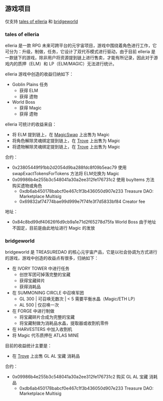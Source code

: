## 游戏项目

仅支持 [tales of elleria](https://app.talesofelleria.com/world) 和 [bridgeworld](https://bridgeworld.treasure.lol/)

### tales of elleria

elleria 是一款 RPG 未来可跨平台的元宇宙项目，游戏中围绕着角色进行工作，它可分为：升级，制做，任务，它设计了双代币模式进行驱动，由于目前 elleria 是一款链下的游戏，除非用户将资源提到链上进行售卖，才能有所记录，因此对于游戏内的质押（ELM）和 LP（ELM/MAGIC）无法进行统计。

elleria 游戏中创造的收益归纳如下：

- Goblin Plains 任务
  - 获得 ELM
  - 获得 遗物
- World Boss
  - 获得 Magic
  - 获得 遗物

elleria 可统计的收益来自：

- 将 ELM 提到链上，在 [MagicSwap](https://magicswap.lol/) 上出售为 Magic
- 将角色解除灵魂绑定提到链上，在 [Trove](https://trove.treasure.lol/) 上出售为 Magic
- 将遗物解除灵魂绑定提到链上，在 [Trove](https://trove.treasure.lol/) 上出售为 Magic

合约：

- 0x23805449f91bb2d2054d9ba288fdc8f09b5eac79 使用 swapExactTokensForTokens 方法将 ELM兑换为 Magic
- 0x09986b4e255b3c548041a30a2ee312fe176731c2 使用 buyItems 方法购买遗物或角色
  - 0xdb6ab450178babcf0e467c1f3b436050d907e233 Treasure DAO: Marketplace Multisig
  - 0x69832af74774bae99d999e7f74fe3f7d5833bf84 Creator fee

地址：

- 0x84c8bd99df40626f6d9cb9a1e71d2f65278d75fa World Boss 由于地址不固定，目前是由此地址进行 Magic 的发放

### bridgeworld

bridgeworld 是 TREASUREDAO 的核心元宇宙产品，它是以社会协调为方式进行的游戏，游戏中创造的收益点有很多，归纳如下：

- 在 IVORY TOWER 中进行任务
  - 创世军团可掉落完整的宝藏
  - 获得宝藏碎片
  - 获得消耗品
- 在 SUMMONING CIRCLE 中召唤军团
  - GL 300 | 可召唤无数次 | < 5 需要平衡水晶（Magic/ETH LP）
  - AL 500 | 仅召唤一次
- 在 FORGE 中进行制做
  - 将宝藏碎片合成为完整的宝藏
  - 将宝藏制做为消耗品水晶，提取器或收割机零件
- 在 HARVESTERS 中加入收割机
- 将 Magic 代币质押在 ATLAS MINE

目前的收益统计主要是：

- 在 [Trove](https://trove.treasure.lol/) 上出售 GL AL 宝藏 消耗品

合约：

- 0x09986b4e255b3c548041a30a2ee312fe176731c2 购买 GL AL 宝藏 消耗品
  - 0xdb6ab450178babcf0e467c1f3b436050d907e233 Treasure DAO: Marketplace Multisig